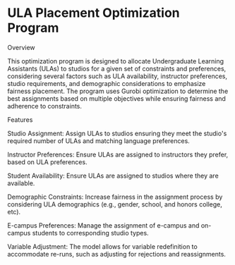 # ULA Placement Optimization Program

Overview

This optimization program is designed to allocate Undergraduate Learning Assistants (ULAs) to studios for a given set of constraints and preferences, considering several factors such as ULA availability, instructor preferences, 
studio requirements, and demographic considerations to emphasize fairness placement. The program uses Gurobi optimization to determine the best assignments based on multiple objectives while ensuring fairness and adherence to constraints.

Features

Studio Assignment: Assign ULAs to studios ensuring they meet the studio's required number of ULAs and matching language preferences.

Instructor Preferences: Ensure ULAs are assigned to instructors they prefer, based on ULA preferences.

Student Availability: Ensure ULAs are assigned to studios where they are available.

Demographic Constraints: Increase fairness in the assignment process by considering ULA demographics (e.g., gender, school, and honors college, etc).

E-campus Preferences: Manage the assignment of e-campus and on-campus students to corresponding studio types.

Variable Adjustment: The model allows for variable redefinition to accommodate re-runs, such as adjusting for rejections and reassignments.
